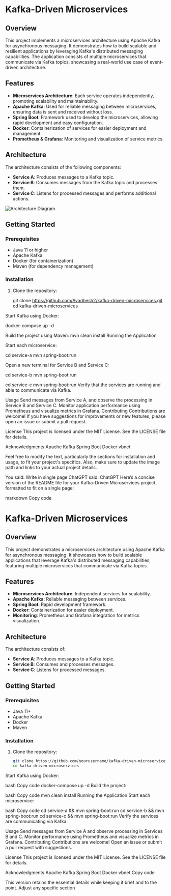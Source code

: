# Kafka-Driven Microservices

## Overview
This project implements a microservices architecture using Apache Kafka for asynchronous messaging. It demonstrates how to build scalable and resilient applications by leveraging Kafka's distributed messaging capabilities. The application consists of multiple microservices that communicate via Kafka topics, showcasing a real-world use case of event-driven architecture.

## Features
- **Microservices Architecture**: Each service operates independently, promoting scalability and maintainability.
- **Apache Kafka**: Used for reliable messaging between microservices, ensuring data is sent and received without loss.
- **Spring Boot**: Framework used to develop the microservices, allowing rapid development and easy configuration.
- **Docker**: Containerization of services for easier deployment and management.
- **Prometheus & Grafana**: Monitoring and visualization of service metrics.

## Architecture
The architecture consists of the following components:
- **Service A**: Produces messages to a Kafka topic.
- **Service B**: Consumes messages from the Kafka topic and processes them.
- **Service C**: Listens for processed messages and performs additional actions.

![Architecture Diagram](path/to/architecture-diagram.png)

## Getting Started

### Prerequisites
- Java 11 or higher
- Apache Kafka
- Docker (for containerization)
- Maven (for dependency management)

### Installation
1. Clone the repository:
   
   git clone https://github.com/Avadhesh2/kafka-driven-microservices.git
   cd kafka-driven-microservices
   
Start Kafka using Docker:

docker-compose up -d

Build the project using Maven:
mvn clean install
Running the Application


Start each microservice:

cd service-a
mvn spring-boot:run


Open a new terminal for Service B and Service C:

cd service-b
mvn spring-boot:run

cd service-c
mvn spring-boot:run
Verify that the services are running and able to communicate via Kafka.

Usage
Send messages from Service A, and observe the processing in Service B and Service C.
Monitor application performance using Prometheus and visualize metrics in Grafana.
Contributing
Contributions are welcome! If you have suggestions for improvements or new features, please open an issue or submit a pull request.

License
This project is licensed under the MIT License. See the LICENSE file for details.

Acknowledgments
Apache Kafka
Spring Boot
Docker
vbnet

Feel free to modify the text, particularly the sections for installation and usage, to fit your project's specifics. Also, make sure to update the image path and links to your actual project details.





You said:
Write in single page 
ChatGPT said:
ChatGPT
Here’s a concise version of the README file for your Kafka-Driven Microservices project, formatted to fit on a single page:

markdown
Copy code
# Kafka-Driven Microservices

## Overview
This project demonstrates a microservices architecture using Apache Kafka for asynchronous messaging. It showcases how to build scalable applications that leverage Kafka's distributed messaging capabilities, featuring multiple microservices that communicate via Kafka topics.

## Features
- **Microservices Architecture**: Independent services for scalability.
- **Apache Kafka**: Reliable messaging between services.
- **Spring Boot**: Rapid development framework.
- **Docker**: Containerization for easier deployment.
- **Monitoring**: Prometheus and Grafana integration for metrics visualization.

## Architecture
The architecture consists of:
- **Service A**: Produces messages to a Kafka topic.
- **Service B**: Consumes and processes messages.
- **Service C**: Listens for processed messages.

## Getting Started

### Prerequisites
- Java 11+
- Apache Kafka
- Docker
- Maven

### Installation
1. Clone the repository:
   ```bash
   git clone https://github.com/yourusername/kafka-driven-microservices.git
   cd kafka-driven-microservices
Start Kafka using Docker:

bash
Copy code
docker-compose up -d
Build the project:

bash
Copy code
mvn clean install
Running the Application
Start each microservice:

bash
Copy code
cd service-a && mvn spring-boot:run
cd service-b && mvn spring-boot:run
cd service-c && mvn spring-boot:run
Verify the services are communicating via Kafka.

Usage
Send messages from Service A and observe processing in Services B and C.
Monitor performance using Prometheus and visualize metrics in Grafana.
Contributing
Contributions are welcome! Open an issue or submit a pull request with suggestions.

License
This project is licensed under the MIT License. See the LICENSE file for details.

Acknowledgments
Apache Kafka
Spring Boot
Docker
vbnet
Copy code

This version retains the essential details while keeping it brief and to the point. Adjust any specific section
